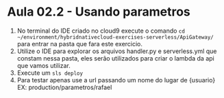 # Aula 02.2 - Usando parametros

1. No terminal do IDE criado no cloud9 execute o comando `cd ~/environment/hybridnativecloud-exercises-serverless/ApiGateway/` para entrar na pasta que fara este exercicio.
2. Utilize o IDE para explorar os arquivos handler.py e serverless.yml que constam nessa pasta, eles serão utilizados para criar o lambda da api que vamos utilizar.
3. Execute um `sls deploy`
4. Para testar apenas use a url passando um nome do lugar de {usuario} EX: production/parametros/rafael